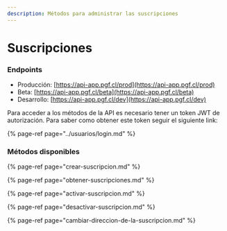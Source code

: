```yaml
---
description: Métodos para administrar las suscripciones
---
```


# Suscripciones

### Endpoints

* Producción:  [https://api-app.pgf.cl/prod](https://api-app.pgf.cl/prod)
* Beta: [https://api-app.pgf.cl/beta](https://api-app.pgf.cl/beta)
* Desarrollo: [https://api-app.pgf.cl/dev](https://api-app.pgf.cl/dev)

Para acceder a los métodos de la API es necesario tener un token JWT de autorización. Para saber como obtener este token seguir el siguiente link:

{% page-ref page="../usuarios/login.md" %}

### Métodos disponibles

{% page-ref page="crear-suscripcion.md" %}

{% page-ref page="obtener-suscripciones.md" %}

{% page-ref page="activar-suscripcion.md" %}

{% page-ref page="desactivar-suscripcion.md" %}

{% page-ref page="cambiar-direccion-de-la-suscripcion.md" %}

